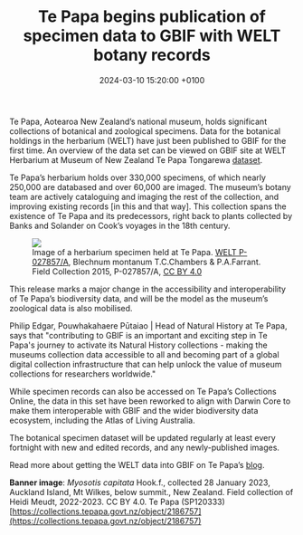 ﻿---
title:  "Te Papa begins publication of specimen data to GBIF with WELT botany records"
date:   2024-03-10 15:20:00 +0100
categories: ["data-provider", "botany"]
lang-ref: 

background: assets/images/posts/2024-06-10-tepapa-botanydataset.jpg
---

Te Papa, Aotearoa New Zealand’s national museum, holds significant collections of botanical and zoological specimens. Data for the botanical holdings in the herbarium (WELT) have just been published to GBIF for the first time.  An overview of the data set can be viewed on GBIF site at WELT Herbarium at Museum of New Zealand Te Papa Tongarewa [dataset](https://www.gbif.org/dataset/cafff6a5-1fa4-4a90-a2b3-f3db78b93d02).

Te Papa’s herbarium holds over 330,000 specimens, of which nearly 250,000 are databased and over 60,000 are imaged. The museum’s botany team are actively cataloguing and imaging the rest of the collection, and improving existing records [in this and that way]. This collection spans the existence of Te Papa and its predecessors, right back to plants collected by Banks and Solander on Cook’s voyages in the 18th century.

<figure>
    <img src="https://media.tepapa.govt.nz/collection/740638/preview" style="max-height: 600px;" />
    <figcaption>Image of a herbarium specimen held at Te Papa. <a href="https://collections.tepapa.govt.nz/object/1510180">WELT P-027857/A</a>, <span style="font-style: normal">Blechnum montanum</span> T.C.Chambers & P.A.Farrant. Field Collection 2015, P-027857/A, <a href="https://creativecommons.org/licenses/by/4.0/" target="_blank">CC BY 4.0</a> </figcaption>
</figure>

This release marks a major change in the accessibility and interoperability of Te Papa’s biodiversity data, and will be the model as the museum’s zoological data is also mobilised.

Philip Edgar, Pouwhakahaere Pūtaiao | Head of Natural History at Te Papa, says that "contributing to GBIF is an important and exciting step in Te Papa's journey to activate its Natural History collections - making the museums collection data accessible to all and becoming part of a global digital collection infrastructure that can help unlock the value of museum collections for researchers worldwide."

While specimen records can also be accessed on Te Papa’s Collections Online, the data in this set have been reworked to align with Darwin Core to make them interoperable with GBIF and the wider biodiversity data ecosystem, including the Atlas of Living Australia.

The botanical specimen dataset will be updated regularly at least every fortnight with new and edited records, and any newly-published images.

Read more about getting the WELT data into GBIF on Te Papa’s [blog](https://blog.tepapa.govt.nz/2024/02/19/te-papas-botanical-specimen-data-now-on-gbif/).

**Banner image**:  *Myosotis capitata* Hook.f., collected 28 January 2023, Auckland Island, Mt Wilkes, below summit., New Zealand. Field collection of Heidi Meudt, 2022-2023. CC BY 4.0. Te Papa (SP120333) [https://collections.tepapa.govt.nz/object/2186757](https://collections.tepapa.govt.nz/object/2186757)



